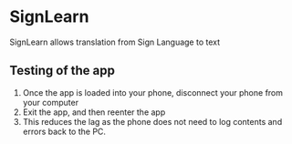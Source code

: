 # SignLearn

SignLearn allows translation from Sign Language to text

## Testing of the app

1. Once the app is loaded into your phone, disconnect your phone from your computer
2. Exit the app, and then reenter the app
3. This reduces the lag as the phone does not need to log contents and errors back to the PC.
